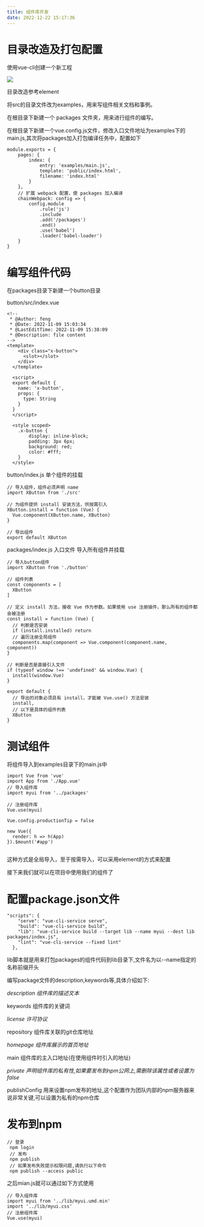 ```yaml
---
title: 组件库开发
date: 2022-12-22 15:17:36
---
```




# 目录改造及打包配置

使用vue-cli创建一个新工程

![](https://fengqichang666.github.io/images/directory.png)

目录改造参考element

将src的目录文件改为examples，用来写组件相关文档和事例。

在根目录下新建一个 packages 文件夹，用来进行组件的编写。

在根目录下新建一个vue.config.js文件，修改入口文件地址为examples下的main.js,其次将packages加入打包编译任务中，配置如下

```
module.exports = {
    pages: {
        index: {
            entry: 'examples/main.js',
            template: 'public/index.html',
            filename: 'index.html'
        }
    },
    // 扩展 webpack 配置，使 packages 加入编译
    chainWebpack: config => {
        config.module
            .rule('js')
            .include
            .add('/packages')
            .end()
            .use('babel')
            .loader('babel-loader')
    }
}
```

# 编写组件代码

在packages目录下新建一个button目录

button/src/index.vue

```
<!--
 * @Author: feng
 * @Date: 2022-11-09 15:03:34
 * @LastEditTime: 2022-11-09 15:38:09
 * @Description: file content
-->
<template>
    <div class="x-button">
      <slot></slot>
    </div>
  </template>
  
  <script>
  export default {
    name: 'x-button',
    props: {
      type: String
    }
  }
  </script>
  
  <style scoped>
    .x-button {
        display: inline-block;
        padding: 3px 6px;
        background: red;
        color: #fff;
    }
  </style>
```

button/index.js 单个组件的挂载

```
// 导入组件，组件必须声明 name
import XButton from './src'

// 为组件提供 install 安装方法，供按需引入
XButton.install = function (Vue) {
  Vue.component(XButton.name, XButton)
}

// 导出组件
export default XButton
```

packages/index.js  入口文件  导入所有组件并挂载

```
// 导入button组件
import XButton from './button'

// 组件列表
const components = [
  XButton
]

// 定义 install 方法，接收 Vue 作为参数。如果使用 use 注册插件，那么所有的组件都会被注册
const install = function (Vue) {
  // 判断是否安装
  if (install.installed) return
  // 遍历注册全局组件
  components.map(component => Vue.component(component.name, component))
}

// 判断是否是直接引入文件
if (typeof window !== 'undefined' && window.Vue) {
  install(window.Vue)
}

export default {
  // 导出的对象必须具有 install，才能被 Vue.use() 方法安装
  install,
  // 以下是具体的组件列表
  XButton
}
```

# 测试组件

将组件导入到examples目录下的main.js中

```
import Vue from 'vue'
import App from './App.vue'
// 导入组件库
import myui from '../packages'

// 注册组件库
Vue.use(myui)

Vue.config.productionTip = false

new Vue({
  render: h => h(App)
}).$mount('#app')


```

这种方式是全局导入，至于按需导入，可以采用element的方式来配置

接下来我们就可以在项目中使用我们的组件了

# 配置package.json文件

```
"scripts": {
    "serve": "vue-cli-service serve",
    "build": "vue-cli-service build",
    "lib": "vue-cli-service build --target lib --name myui --dest lib 							packages/index.js",
    "lint": "vue-cli-service --fixed lint"
  },
```

lib脚本就是用来打包packages的组件代码到lib目录下,文件名为以--name指定的名称前缀开头

编写package文件的description,keywords等,具体介绍如下: 

*description 组件库的描述文本* 

keywords 组件库的关键词 

*license 许可协议* 

repository 组件库关联的git仓库地址 

*homepage 组件库展示的首页地址* 

main 组件库的主入口地址(在使用组件时引入的地址) 

*private 声明组件库的私有性,如果要发布到npm公网上,需删除该属性或者设置为false* 

publishConfig 用来设置npm发布的地址,这个配置作为团队内部的npm服务器来说非常关键,可以设置为私有的npm仓库

# 发布到npm

```
// 登录
 npm login
 // 发布
 npm publish
 // 如果发布失败提示权限问题,请执行以下命令
 npm publish --access public
```

之后mian.js就可以通过如下方式使用

```
// 导入组件库
import myui from '../lib/myui.umd.min'
import '../lib/myui.css'
// 注册组件库
Vue.use(myui)
```

